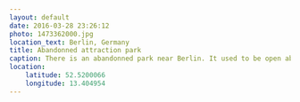 ```yaml
---
layout: default
date: 2016-03-28 23:26:12
photo: 1473362000.jpg
location_text: Berlin, Germany
title: Abandonned attraction park
caption: There is an abandonned park near Berlin. It used to be open about 10 years ago but is now closed as it wasn't profitable enough. It has been built by the East Germany government DDR.
location:
    latitude: 52.5200066
    longitude: 13.404954
---
```

